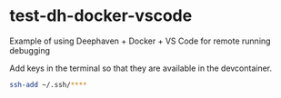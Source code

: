 # test-dh-docker-vscode
Example of using Deephaven + Docker + VS Code for remote running debugging


Add keys in the terminal so that they are available in the devcontainer.
```bash
ssh-add ~/.ssh/****
```